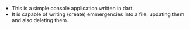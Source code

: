 - This is a simple console application written in dart.
- It is capable of writing (create) emmergencies into a file, updating them and also deleting them.

